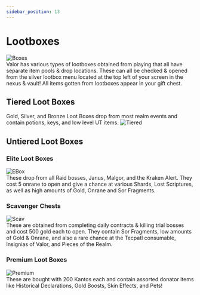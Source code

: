 ```yaml
---
sidebar_position: 13
---
```


# Lootboxes
![Boxes](https://i.imgur.com/AafKYKz.png)  
Valor has various types of lootboxes obtained from playing that all have separate item pools & drop locations. These can all be checked & opened from the silver lootbox menu located at the top left of your screen in the nexus & vault! All items gotten from lootboxes appear in your gift chest.

## Tiered Loot Boxes
Gold, Silver, and Bronze Loot Boxes drop from most realm events and contain potions, keys, and low level UT items.
![Tiered](https://i.imgur.com/TrmXd82.png)


## Untiered Loot Boxes

### Elite Loot Boxes
![EBox](https://i.imgur.com/3jSgUE4.png)  
These drop from all Raid bosses, Janus, Malgor, and the Kraken Alert. They cost 5 onrane to open and give a chance at various Shards, Lost Scriptures, as well as high amounts of Gold, Onrane and Sor Fragments.

### Scavenger Chests
![Scav](https://i.imgur.com/TNozVGl.png)  
These are obtained from completing daily contracts & killing trial bosses and cost 500 gold each to open. They contain Sor Fragments, low amounts of Gold & Onrane, and also a rare chance at the Tecpatl consumable, Insignias of Valor, and Pieces of the Realm.

### Premium Loot Boxes
![Premium](https://i.imgur.com/UsXv5zh.png)  
These are bought with 200 Kantos each and contain assorted donator items like Historical Declarations, Gold Boosts, Skin Effects, and Pets!